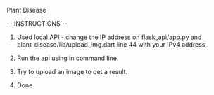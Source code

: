 Plant Disease

-- INSTRUCTIONS -- 

1. Used local API - change the IP address on flask_api/app.py and plant_disease/lib/upload_img.dart line 44 with your IPv4 address.

2. Run the api using in command line.

3. Try to upload an image to get a result.

4. Done
